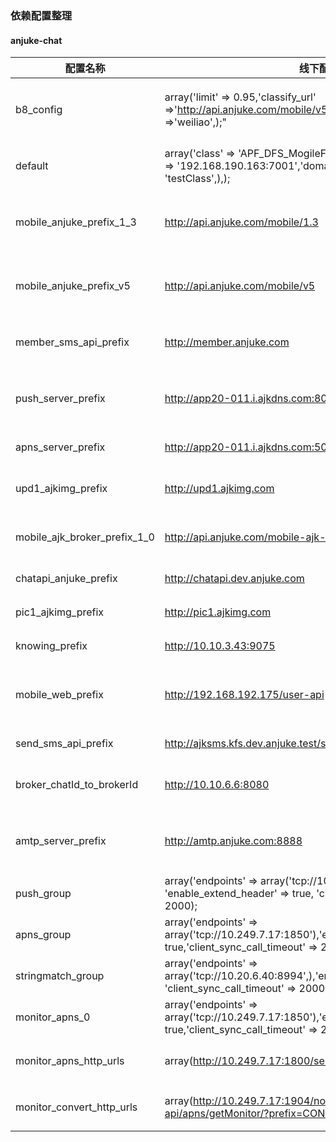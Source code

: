 ### 依赖配置整理
#### anjuke-chat
|配置名称|线下配置|线上配置|类型|作用|
| --- | --- | --- | --- | --- |
| b8_config |array('limit' => 0.95,'classify_url' =>'http://api.anjuke.com/mobile/v5/spam/b8/classify','url_source' =>'weiliao',);"|array('limit' => 0.95,'classify_url' => 'http://api.anjuke.com/mobile/v5/spam/b8/classify','url_source' => 'weiliao',);|其它仓库(new-api)|文字是垃圾信息的该类|
|default| array('class' => 'APF_DFS_MogileFS','mogilefs' => array('trackers' => '192.168.190.163:7001','domain' => 'test','class' => 'testClass',),);||外部地址|分布式文件系统地址|
|mobile_anjuke_prefix_1_3|http://api.anjuke.com/mobile/1.3|http://api.anjuke.com/mobile/1.3|其它仓库(anjuke-mobile-api)|移动api的一种链接前缀|
|mobile_anjuke_prefix_v5|http://api.anjuke.com/mobile/v5|http://api.anjuke.com/mobile/v5|其它仓库(usersite)|移动api的一种链接前缀|
|member_sms_api_prefix|http://member.anjuke.com|http://member.anjuke.com|其它仓库(anjuke-site)|用户中心接口的前缀|
|push_server_prefix|http://app20-011.i.ajkdns.com:8080|http://10.10.3.99|公司服务器地址|微聊消息推送长连接地址|
|apns_server_prefix|http://app20-011.i.ajkdns.com:50090|http://api.anjuke.com/common/notify-apns-api/1.0|公司服务器地址|apns 推送地址|
|upd1_ajkimg_prefix|http://upd1.ajkimg.com|http://upd1.ajkimg.com|公司服务|图片服务器地址|
|mobile_ajk_broker_prefix_1_0|http://api.anjuke.com/mobile-ajk-broker/1.0|http://api.anjuke.com/mobile-ajk-broker/1.0|公司内部api|经纪人api接口前缀|
|chatapi_anjuke_prefix|http://chatapi.dev.anjuke.com|http://api.anjuke.com/weiliao|公司内部api|微聊api的前缀|
|pic1_ajkimg_prefix|http://pic1.ajkimg.com|http://pic1.ajkimg.com|图片地址的前缀|图片地址前缀|
|knowing_prefix|http://10.10.3.43:9075|http://10.10.3.43:9075|公司服务器地址|knowing地址|
|mobile_web_prefix|http://192.168.192.175/user-api|http://api.anjuke.com/web|其它仓库(new-api)|移动api的一种链接前缀|
|send_sms_api_prefix|http://ajksms.kfs.dev.anjuke.test/send.php|http://ajksms.a.ajkdns.com/send.php|公司服务|短信服务|
|broker_chatId_to_brokerId|http://10.10.6.6:8080|http://10.10.6.6:8080|公司服务|查询经纪人信息接口|
|amtp_server_prefix|http://amtp.anjuke.com:8888|10.10.3.90:8888|公司服务器|通过amtp向app发送数据|
|push_group| array('endpoints' => array('tcp://10.249.7.17:9228' ), 'enable_extend_header' => true, 'client_sync_call_timeout' => 2000);|array('endpoints' => array('tcp://10.10.3.91:9228'),'enable_extend_header' => true,'client_sync_call_timeout' => 2000)|公司服务器|消息推送|
|apns_group|array('endpoints' => array('tcp://10.249.7.17:1850'),'enable_extend_header' => true,'client_sync_call_timeout' => 2000);|array('endpoints' => array('tcp://10.10.3.92:1850','tcp://10.10.3.93:1850',),'enable_extend_header' => true,'client_sync_call_timeout' => 2000);|公司服务器|apns消息推送|
|stringmatch_group|array('endpoints' => array('tcp://10.20.6.40:8994',),'enable_extend_header' => true, 'client_sync_call_timeout' => 2000);|array('endpoints' => array('tcp://10.10.9.47:8994'),'enable_extend_header' => true,'client_sync_call_timeout' => 100);|公司服务器|敏感词过滤|
|monitor_apns_0|array('endpoints' => array('tcp://10.249.7.17:1850'),'enable_extend_header' => true,'client_sync_call_timeout' => 2000);|array('endpoints' => array('tcp://10.10.3.92:1850',),'enable_extend_header' => true,'client_sync_call_timeout' => 500);|公司服务器|远程调用|
|monitor_apns_http_urls|array(http://10.249.7.17:1800/serverStatus?jsonOut=1)| array('http://app10-128.i.ajkdns.com:1800/serverStatus?jsonOut=1','http://app10-129.i.ajkdns.com:1800/serverStatus?jsonOut=1',);|公司服务器|konwing监控数据|
|monitor_convert_http_urls|array(http://10.249.7.17:1904/notify-apns-api/apns/getMonitor/?prefix=CONVERT)|array('http://app10-128.i.ajkdns.com:1904/notify-apns-api/apns/getMonitor/?prefix=CONVERT','http://app10-129.i.ajkdns.com:1904/notify-apns-api/apns/getMonitor/?prefix=CONVERT',);|公司服务器|knowing监控数据|
